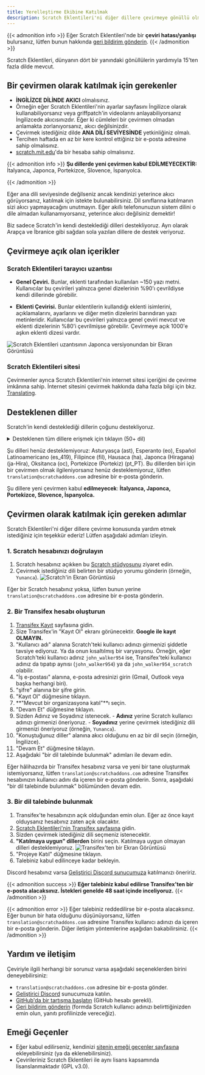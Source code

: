 ```yaml
---
title: Yerelleştirme Ekibine Katılmak
description: Scratch Eklentileri'ni diğer dillere çevirmeye gönüllü olmakla ilgilendiğiniz için teşekkürler! Scratch Eklentileri, eklentiler oluşturup bunları yayınlayabildiğiniz, kâr amacı gütmeyen bir açık kaynak projesidir.
---
```


{{< admonition info >}}
Eğer Scratch Eklentileri'nde bir **çeviri hatası/yanlışı** bulursanız, lütfen bunun hakkında [geri bildirim gönderin](/feedback).
{{< /admonition >}}

Scratch Eklentileri, dünyanın dört bir yanındaki gönüllülerin yardımıyla 15'ten fazla dilde mevcut.

## Bir çevirmen olarak katılmak için gerekenler

* **İNGİLİZCE DİLİNDE AKICI** olmalısınız.
* Örneğin eğer Scratch Eklentileri'nin ayarlar sayfasını İngilizce olarak kullanabiliyorsanız veya griffpatch'in videolarını anlayabiliyorsanız İngilizcede akıcısınızdır. Eğer ki cümleleri bir çevirmen olmadan anlamakta zorlanıyorsanız, akıcı değilsinizdir.
* Çevirmek istediğiniz dilde **ANA DİLİ SEVİYESİNDE** yetkinliğiniz olmalı.
* Tercihen haftada en az bir kere kontrol ettiğiniz bir e-posta adresine sahip olmalısınız.
* [scratch.mit.edu](https://scratch.mit.edu)'da bir hesaba sahip olmalısınız.

{{< admonition info >}}
**Şu dillerde yeni çevirmen kabul EDİLMEYECEKTİR:** İtalyanca, Japonca, Portekizce, Slovence, İspanyolca.
<!-- Bu dillerin listesi aşağıda bulunabilir. İkisini de güncellemeyi unutmayın. -->
{{< /admonition >}}

Eğer ana dili seviyesinde değilseniz ancak kendinizi yeterince akıcı görüyorsanız, katılmak için istekte bulunabilirsiniz. Dil sınıflarına katılmanın sizi akıcı yapmayacağını unutmayın. Eğer akıllı telefonunuzun sistem dilini o dile almadan kullanamıyorsanız, yeterince akıcı değilsiniz demektir!

Biz sadece Scratch'in kendi desteklediği dilleri destekliyoruz. Ayrı olarak Arapça ve İbranice gibi sağdan sola yazılan dillere de destek veriyoruz.

## Çevirmeye açık olan içerikler

### Scratch Eklentileri tarayıcı uzantısı

- **Genel Çeviri.** Bunlar, eklenti tarafından kullanılan ~150 yazı metni. Kullanıcılar bu çevirileri yalnızca genel dizelerinin %90'ı çevrildiyse kendi dillerinde görebilir.

- **Eklenti Çevirisi.** Bunlar eklentilerin kullandığı eklenti isimlerini, açıklamalarını, ayarlarını ve diğer metin dizelerini barındıran yazı metinleridir. Kullanıcılar bu çevirileri yalnızca genel çeviri mevcut ve eklenti dizelerinin %80'i çevrilmişse görebilir. Çevirmeye açık 1000'e aşkın eklenti dizesi vardır.

![Scratch Eklentileri uzantısının Japonca versiyonundan bir Ekran Görüntüsü](/assets/img/docs/transifex-general-vs-addons.png)

### Scratch Eklentileri sitesi

Çevirmenler ayrıca Scratch Eklentileri'nin internet sitesi içeriğini de çevirme imkânına sahip. İnternet sitesini çevirmek hakkında daha fazla bilgi için bkz. [Translating](https://github.com/ScratchAddons/website-v2/wiki/Translating).

## Desteklenen diller

Scratch'in kendi desteklediği dillerin çoğunu destekliyoruz.

<details>
<summary>Desteklenen tüm dillere erişmek için tıklayın (50+ dil)</summary>
Abhazca (ab), Afrikanca (af), Amharca (am), Aragonca (an), Arapça (ar), Azerice (az), Belarusça (be), Bulgarca (bg), Bengalce (bn), Katalonca (ca), Soranice (ckb), Çekçe (cs), Galce (cs), Danca (da), Almanca (de), Yunanca (el), İspanyolca (es), Estonca (et), Baskça (eu), Farsça (fa), Fince (fi), Fransızca (fr), Batı Frizce (fy), İrlandaca (ga), İskoç Galcesi, İskoçça (gd), Galiçyaca (gl), İbranice (he), Hintçe (hi), Hırvatça (hr), Haitice (Haitian Creole) (ht), Macarca (hu), Ermenice (hy), Endonezce (id), İzlandaca (is), İtalyanca (it), Japonca (ja), Gürcüce (ka), Kazakça (kk), Kmerce (km), Korece (ko), Kürtçe (ku), Litvanca (lt), Letonca (lv), Maorice (mi), Moğolca (mn), Norveççe Bokmål (nb), Felemenkçe (nl), Norveççe Nynorsk (nn), Kuzey Sotho (nso), Oriya (or), Lehçe (pl), Portekizce (Brezilya) (pt_BR), Keçuva (qu), Rapa Nui (rap), Romence (ro), Rusça (ru), Slovakça (sk), Slovence (sl), Sırpça (sr), İsveççe (sv), Svahili (sw), Tayca (th), Tsvana (tn), Türkçe (tr), Ukraynaca (uk), Özbekçe (uz), Vietnamca (vi), Xhosa (xh), Çince (Çin) (zh_CN), Çince (Tayvan) (zh_TW), Zuluca (zu)
</details>

Şu dilleri henüz desteklemiyoruz: Asturyasça (ast), Esperanto (eo), Español Latinoamericano (es_419), Filipince (fil), Hausaca (ha), Japonca (Hiragana) (ja-Hira), Oksitanca (oc), Portekizce (Portekiz) (pt_PT). Bu dillerden biri için bir çevirmen olmak ilgileniyorsanız henüz desteklemiyoruz, lütfen `translation@scratchaddons.com` adresine bir e-posta gönderin.

Şu dillere yeni çevirmen kabul **edilmeyecek**: **İtalyanca, Japonca, Portekizce, Slovence, İspanyolca.**

## Çevirmen olarak katılmak için gereken adımlar

Scratch Eklentileri'ni diğer dillere çevirme konusunda yardım etmek istediğiniz için teşekkür ederiz! Lütfen aşağıdaki adımları izleyin.

### 1. Scratch hesabınızı doğrulayın
1. Scratch hesabınız açıkken bu [Scratch stüdyosunu](https://scratch.mit.edu/studios/33665222/comments) ziyaret edin.
1. Çevirmek istediğiniz dili belirten bir stüdyo yorumu gönderin (örneğin, `Yunanca`).
![Scratch'in Ekran Görüntüsü](/assets/img/docs/scratch-req-language.png)

Eğer bir Scratch hesabınız yoksa, lütfen bunun yerine `translation@scratchaddons.com` adresine bir e-posta gönderin.

### 2. Bir Transifex hesabı oluşturun
1. [Transifex Kayıt](https://app.transifex.com/signup/) sayfasına gidin.
1. Size Transifex'in "Kayıt Ol" ekranı görünecektir. **Google ile kayıt OLMAYIN.**
1. "Kullanıcı adı" alanına Scratch'teki kullanıcı adınızı girmenizi şiddetle tavsiye ediyoruz. Ya da onun kısaltılmış bir varyasyonu.
Örneğin, eğer Scratch'teki kullanıcı adınız `john_walker954` ise, Transifex'teki kullanıcı adınız da tıpatıp aynısı (`john_walker954`) ya da `john_walker954_scratch` olabilir.
1. "İş e-postası" alanına, e-posta adresinizi girin (Gmail, Outlook veya başka herhangi biri).
1. "şifre" alanına bir şifre girin.
1. "Kayıt Ol" düğmesine tıklayın.
1. **"Mevcut bir organizasyona katıl"**ı seçin.
1. "Devam Et" düğmesine tıklayın.
1. Sizden Adınız ve Soyadınız istenecek.
\- **Adınız** yerine Scratch kullanıcı adınızı girmenizi öneriyoruz.
\- **Soyadınız** yerine çevirmek istediğiniz dili girmenizi öneriyoruz (örneğin, `Yunanca`).
1. "Konuştuğunuz diller" alanına akıcı olduğunu en az bir dil seçin (örneğin, İngilizce).
1. "Devam Et" düğmesine tıklayın.
1. Aşağıdaki "bir dil talebinde bulunmak" adımları ile devam edin.

Eğer hâlihazırda bir Transifex hesabınız varsa ve yeni bir tane oluşturmak istemiyorsanız, lütfen `translation@scratchaddons.com` adresine Transifex hesabınızın kullanıcı adını da içeren bir e-posta gönderin. Sonra, aşağıdaki "bir dil talebinde bulunmak" bölümünden devam edin.

### 3. Bir dil talebinde bulunmak
1. Transifex'te hesabınızın açık olduğundan emin olun. Eğer az önce kayıt olduysanız hesabınız zaten açık olacaktır.
1. [Scratch Eklentileri'nin Transifex sayfasına](https://app.transifex.com/join/?o=scratch-addons&p=scratch-addons-extension&t=opensource) gidin.
1. Sizden çevirmek istediğiniz dili seçmeniz istenecektir.
1. **"Katılmaya uygun" dillerden** birini seçin. Katılmaya uygun olmayan dilleri desteklemiyoruz.
![Transifex'ten bir Ekran Görüntüsü](/assets/img/docs/transifex-req-language.png)
1. "Projeye Katıl" düğmesine tıklayın.
1. Talebiniz kabul edilinceye kadar bekleyin.

Discord hesabınız varsa [Geliştirici Discord sunucumuza](https://discord.gg/Ak8sCDQ) katılmanızı öneririz.

{{< admonition success >}}
**Eğer talebiniz kabul edilirse Transifex'ten bir e-posta alacaksınız. İstekleri genelde 48 saat içinde inceliyoruz.**
{{< /admonition >}}

{{< admonition error >}}
Eğer talebiniz reddedilirse bir e-posta alacaksınız. Eğer bunun bir hata olduğunu düşünüyorsanız, lütfen `translation@scratchaddons.com` adresine Transifex kullanıcı adınızı da içeren bir e-posta gönderin. Diğer iletişim yöntemlerine aşağıdan bakabilirsiniz.
{{< /admonition >}}

## Yardım ve iletişim

Çeviriyle ilgili herhangi bir sorunuz varsa aşağıdaki seçeneklerden birini deneyebilirsiniz:
- `translation@scratchaddons.com` adresine bir e-posta gönder.
- [Geliştirici Discord](https://discord.gg/Ak8sCDQ) sunucumuza katılın.
- [GitHub'da bir tartışma başlatın](https://github.com/ScratchAddons/ScratchAddons/discussions) (GitHub hesabı gerekli).
- [Geri bildirim gönderin](/feedback) (formda Scratch kullanıcı adınızı belirttiğinizden emin olun, yanıtı profilinizde vereceğiz).

## Emeği Geçenler

- Eğer kabul edilirseniz, kendinizi [sitenin emeği geçenler sayfasına](/credits) ekleyebilirsiniz (ya da eklenebilirsiniz).
- Çevirileriniz Scratch Eklentileri ile aynı lisans kapsamında lisanslanmaktadır (GPL v3.0).
